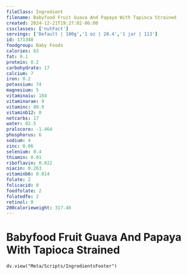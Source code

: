 ```yaml
---
fileClass: Ingredient
filename: Babyfood Fruit Guava And Papaya With Tapioca Strained
created: 2024-12-21T19:27:02-06:00
cssclasses: ['nutFact']
servings: ['Default | 100g','1 oz | 28.4','1 jar | 113']
id: 171348
foodgroup: Baby Foods
calories: 63
fat: 0.1
protein: 0.2
carbohydrate: 17
calcium: 7
iron: 0.2
potassium: 74
magnesium: 5
vitaminaiu: 184
vitaminarae: 9
vitaminc: 80.9
vitaminb12: 0
netcarbs: 17
water: 82.5
pralscore: -1.464
phosphorus: 6
sodium: 4
zinc: 0.06
selenium: 0.4
thiamin: 0.01
riboflavin: 0.022
niacin: 0.263
vitaminb6: 0.014
folate: 2
folicacid: 0
foodfolate: 2
folatedfe: 2
retinol: 0
200calorieweight: 317.46
---
```


# Babyfood Fruit Guava And Papaya With Tapioca Strained

```dataviewjs
dv.view("Meta/Scripts/IngredientsFooter")
```